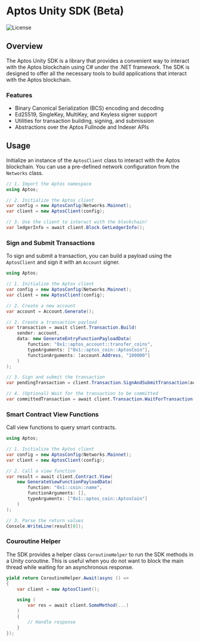 # Aptos Unity SDK (Beta)

![License][github-license]

## Overview

The Aptos Unity SDK is a library that provides a convenient way to interact with the Aptos blockchain using C# under the .NET framework. The SDK is designed to offer all the necessary tools to build applications that interact with the Aptos blockchain.

### Features

- Binary Canonical Serialization (BCS) encoding and decoding
- Ed25519, SingleKey, MultiKey, and Keyless signer support
- Utilities for transaction building, signing, and submission
- Abstractions over the Aptos Fullnode and Indexer APIs

## Usage

Initialize an instance of the `AptosClient` class to interact with the Aptos blockchain. You can use a pre-defined network configuration from the `Networks` class.

```csharp
// 1. Import the Aptos namespace
using Aptos;

// 2. Initialize the Aptos client
var config = new AptosConfig(Networks.Mainnet);
var client = new AptosClient(config);

// 3. Use the client to interact with the blockchain!
var ledgerInfo = await client.Block.GetLedgerInfo();
```

### Sign and Submit Transactions

To sign and submit a transaction, you can build a payload using the `AptosClient` and sign it with an `Account` signer.

```csharp
using Aptos;

// 1. Initialize the Aptos client
var config = new AptosConfig(Networks.Mainnet);
var client = new AptosClient(config);

// 2. Create a new account
var account = Account.Generate();

// 2. Create a transaction payload
var transaction = await client.Transaction.Build(
    sender: account,
    data: new GenerateEntryFunctionPayloadData(
        function: "0x1::aptos_account::transfer_coins",
        typeArguments: ["0x1::aptos_coin::AptosCoin"],
        functionArguments: [account.Address, "100000"]
    )
);

// 3. Sign and submit the transaction
var pendingTransaction = client.Transaction.SignAndSubmitTransaction(account, transaction);

// 4. (Optional) Wait for the transaction to be committed
var committedTransaction = await client.Transaction.WaitForTransaction(pendingTransaction);
```

### Smart Contract View Functions

Call view functions to query smart contracts.

```csharp
using Aptos;

// 1. Initialize the Aptos client
var config = new AptosConfig(Networks.Mainnet);
var client = new AptosClient(config);

// 2. Call a view function
var result = await client.Contract.View(
    new GenerateViewFunctionPayloadData(
        function: "0x1::coin::name",
        functionArguments: [],
        typeArguments: ["0x1::aptos_coin::AptosCoin"]
    )
);

// 3. Parse the return values
Console.WriteLine(result[0]);
```

### Couroutine Helper

The SDK provides a helper class `CoroutineHelper` to run the SDK methods in a Unity coroutine. This is useful when you do not want to block the main thread while waiting for an asynchronous response.

```csharp
yield return CoroutineHelper.Await(async () =>
{
    var client = new AptosClient();

    using (
        var res = await client.SomeMethod(...)
    )
    {
        // Handle response
    }
});
```

[github-license]: https://img.shields.io/github/license/aptos-labs/aptos-ts-sdk